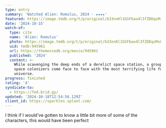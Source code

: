 ```yaml
---
type: entry
summary: 'Watched Alien: Romulus, 2024 - ★★★★'
featured: https://image.tmdb.org/t/p/original/b33nnKl1GSFbao4l3fZDDqsMx0F.jpg
date: '2024-10-15'
watch-of:
  type: cite
  name: 'Alien: Romulus'
  photo: https://image.tmdb.org/t/p/original/b33nnKl1GSFbao4l3fZDDqsMx0F.jpg
  uid: tmdb:945961
  url: https://themoviedb.org/movie/945961
  published: '2024'
  content: >-
    While scavenging the deep ends of a derelict space station, a group of young
    space colonizers come face to face with the most terrifying life form in the
    universe.
progress: finished
rating: '4'
syndicate-to:
  - https://fed.brid.gy/
updated: '2024-10-18T12:54:56.129Z'
client_id: https://sparkles.sploot.com/
---
```

I think if I would've gotten to know a little bit more of some of the characters, this would have been perfect
